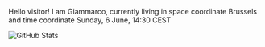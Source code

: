 Hello visitor! I am Giammarco, currently living in space coordinate Brussels and time coordinate Sunday, 6 June, 14:30 CEST

![GitHub Stats](https://github-readme-stats.vercel.app/api?username=grcasanova)
